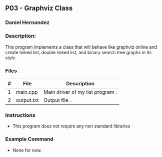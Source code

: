 ## P03 - Graphviz Class
### Daniel Hernandez
### Description:

This program implements a class that will behave like graphviz online and create linked list, double linked list, and binary search tree graphs in its style.

### Files

|   #   | File     | Description                      |
| :---: | -------- | -------------------------------- |
|   1   | main.cpp | Main driver of my list program . |
|   2   | output.txt | Output file                    . |

### Instructions

- This program does not require any non standard libraries

### Example Command

- None for now.

